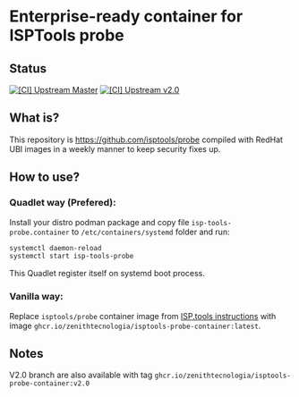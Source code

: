 # Enterprise-ready container for ISPTools probe

## Status

[![[CI] Upstream Master](https://github.com/ZenithTecnologia/isptools-probe-container/actions/workflows/container-build-branch-master.yml/badge.svg)](https://github.com/ZenithTecnologia/isptools-probe-container/actions/workflows/container-build-branch-master.yml) [![[CI] Upstream v2.0](https://github.com/ZenithTecnologia/isptools-probe-container/actions/workflows/container-build-branch-v2.0.yml/badge.svg)](https://github.com/ZenithTecnologia/isptools-probe-container/actions/workflows/container-build-branch-v2.0.yml)

## What is?

This repository is https://github.com/isptools/probe compiled with RedHat UBI images in a weekly manner to keep security fixes up.

## How to use?

### Quadlet way (Prefered):

Install your distro podman package and copy file `isp-tools-probe.container` to `/etc/containers/systemd` folder and run:

```bash
systemctl daemon-reload
systemctl start isp-tools-probe
```

This Quadlet register itself on systemd boot process.

### Vanilla way:

Replace `isptools/probe` container image from [ISP.tools instructions](http://www.isp.tools/instrucoes) with image `ghcr.io/zenithtecnologia/isptools-probe-container:latest`.

## Notes

V2.0 branch are also available with tag `ghcr.io/zenithtecnologia/isptools-probe-container:v2.0`
